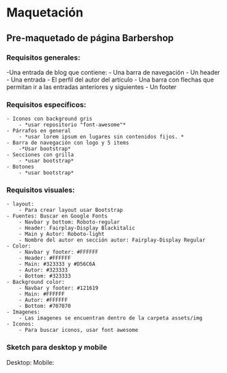 # Maquetación

## Pre-maquetado de página Barbershop

### Requisitos generales:
-Una entrada de blog que contiene:
	- Una barra de navegación
	- Un header
	- Una entrada
	- El perfil del autor del artículo
	- Una barra con flechas que permitan ir a las entradas anteriores y siguientes
	- Un footer
		
### Requisitos específicos:
	- Iconos con background gris
		- *usar repositorio "font-awesome"*
	- Párrafos en general
		- *usar lorem ipsum en lugares sin contenidos fijos. *
	- Barra de navegación con logo y 5 items
		-*Usar bootstrap*
	- Secciones con grilla 
		- *usar bootstrap*
	- Botones
		- *usar bootstrap*

### Requisitos visuales:
	- layout:
		- Para crear layout usar Bootstrap
	- Fuentes: Buscar en Google Fonts
		- Navbar y bottom: Roboto-regular
		- Header: Fairplay-Display Blackitalic
		- Main y Autor: Roboto-light
		- Nombre del autor en sección autor: Fairplay-Display Regular
	- Color: 
		- Navbar y footer: #FFFFFF
		- Header: #FFFFFF
		- Main: #323333 y #D56C6A 
		- Autor: #323333
		- Bottom: #323333
	- Background color: 
		- Navbar y footer: #121619
		- Main: #FFFFFF
		- Autor: #FFFFFF
		- Bottom: #707070 
	- Imagenes:
		- Las imagenes se encuentran dentro de la carpeta assets/img
	- Iconos: 
		- Para buscar iconos, usar font awesome

### Sketch para desktop y mobile
Desktop:
Mobile:
